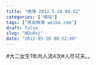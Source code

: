 ```yaml
---
title: "微博 2012.5.28 08:52"
categories: ["嘀咕"]
tags: ["来自微博 weibo.com"]
draft: false
slug: "NDu8ej"
date: "2012-05-28 08:52:00"
---
```


<p>#大二女生1年内人流4次#人尽可夫。。 ​​​​</p>
